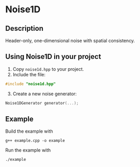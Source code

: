# Noise1D

## Description
Header-only, one-dimensional noise with spatial consistency.

## Using Noise1D in your project
1. Copy `noise1d.hpp` to your project.
2. Include the file:
```cpp
#include "noise1d.hpp"
```
3. Create a new noise generator:
```cpp
Noise1DGenerator generator(...);
```

## Example
Build the example with
```shell
g++ example.cpp -o example
```

Run the example with
```shell
./example
```